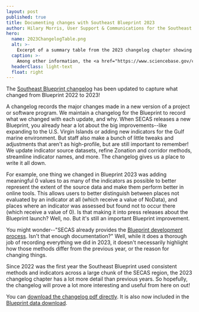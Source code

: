 ```yaml
---
layout: post
published: true
title: Documenting changes with Southeast Blueprint 2023
author: Hilary Morris, User Support & Communications for the Southeast Blueprint
hero:
  name: 2023ChangelogTable.png
  alt: >-
    Excerpt of a summary table from the 2023 changelog chapter showing which indicators have changed in Blueprint 2023.
  caption: >-
    Among other information, the <a href="https://www.sciencebase.gov/catalog/file/get/5dc440b3e4b0695797584b9f?name=SE_Blueprint_Changelog.pdf">Southeast Blueprint changelog</a> includes high-level summaries and detailed descriptions of the changes made to the indicators used in each new version.
  headerClass: light-text
  float: right
---
```

The [Southeast Blueprint changelog](https://www.sciencebase.gov/catalog/file/get/5dc440b3e4b0695797584b9f?name=SE_Blueprint_Changelog.pdf) has been updated to capture what changed from Blueprint 2022 to 2023!

A changelog records the major changes made in a new version of a project or software program. We maintain a changelog for the Blueprint to record what we changed with each update, and why. When SECAS releases a new Blueprint, you already hear a lot about the big improvements--like expanding to the U.S. Virgin Islands or adding new indicators for the Gulf marine environment. But staff also make a bunch of little tweaks and adjustments that aren't as high-profile, but are still important to remember! We update indicator source datasets, refine Zonation and corridor methods, streamline indicator names, and more. The changelog gives us a place to write it all down.<!--more-->

For example, one thing we changed in Blueprint 2023 was adding meaningful 0 values to as many of the indicators as possible to better represent the extent of the source data and make them perform better in online tools. This allows users to better distinguish between places not evaluated by an indicator at all (which receive a value of NoData), and places where an indicator was assessed but found not to occur there (which receive a value of 0). Is that making it into press releases about the Blueprint launch? Well, no. But it's still an important Blueprint improvement.

You might wonder--"SECAS already provides the [Blueprint development process](https://www.sciencebase.gov/catalog/file/get/64f8da38d34ed30c20546a6a?name=Southeast_Blueprint_2023_Development_Process.pdf). Isn't that enough documentation?" Well, while it does a thorough job of recording everything we did in 2023, it doesn't necessarily highlight how those methods differ from the previous year, or the reason for changing things.

Since 2022 was the first year the Southeast Blueprint used consistent methods and indicators across a large chunk of the SECAS region, the 2023 changelog chapter has a lot more detail than previous years. So hopefully, the changelog will prove a lot more interesting and useful from here on out!

You can [download the changelog pdf directly](https://www.sciencebase.gov/catalog/file/get/5dc440b3e4b0695797584b9f?name=SE_Blueprint_Changelog.pdf). It is also now included in the [Blueprint data download](https://secassoutheast.org/blueprint-data-download).
